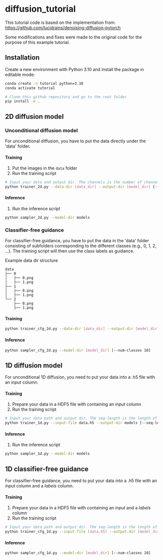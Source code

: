 # diffusion_tutorial

This tutorial code is based on the implementation from:
https://github.com/lucidrains/denoising-diffusion-pytorch

Some modifications and fixes were made to the original code for the purpose of this example tutorial.

## Installation

Create a new environment with Python 3.10 and install the package in editable mode:

```bash
conda create -n tutorial python=3.10
conda activate tutorial

# Clone this github repository and go to the root folder
pip install -e .
```

## 2D diffusion model

### Unconditional diffusion model

For unconditional diffusion, you have to put the data directly under the 'data' folder.

#### Training

1. Put the images in the `data` folder
2. Run the training script

```bash
# Input your data and output dir. The channels is the number of channels in the input data
python trainer_2d.py --data-dir [data_dir] --output-dir [model_dir] [--channels 3]

```

#### Inference

1. Run the inference script

```bash
python sampler_2d.py --model-dir models
```

### Classifier-free guidance

For classifier-free guidance, you have to put the data in the 'data' folder consisting of subfolders corresponding to the different classes (e.g., 0, 1, 2, ...). The training script will then use the class labels as guidance.

Example data dir structure

```
data
├── 0
│   ├── 0.png
│   ├── 1.png
├── 1
│   ├── 0.png
│   ├── 1.png
└── 2
    ├── 0.png
    ├── 1.png
```

#### Training

```bash
python trainer_cfg_2d.py --data-dir [data_dir] --output-dir [model_dir] [--channels 3] [--num-classes 10]
```

#### Inference

```bash
python sampler_cfg_2d.py --model-dir [model_dir] [--num-classes 10]
```

## 1D diffusion model

For unconditional 1D diffusion, you need to put your data into a .h5 file with an _input_ column.

#### Training

1. Prepare your data in a HDF5 file with containing an _input_ column
2. Run the training script

```bash
# Input your data path and output dir. The seq-length is the length of the input sequence
python trainer_1d.py --input-file data.h5 --output-dir models [--seq-length 480]
```

#### Inference

1. Run the inference script

```bash
python sampler_1d.py --model-dir models
```

## 1D classifier-free guidance

For classifier-free guidance, you need to put your data into a .h5 file with an _input_ column and a _labels_ column.

#### Training

1. Prepare your data in a HDF5 file with containing an _input_ and a _labels_ column
2. Run the training script

```bash
# Input your data path and output dir. The seq-length is the length of the input sequence
python trainer_cfg_1d.py --input-file [data.h5] --output-dir [model_dir] [--seq-length 480] [--num-classes 10]
```

#### Inference

```bash
python sampler_cfg_1d.py --model-dir [model_dir] [--num-classes 10]
```
